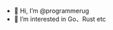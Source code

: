 - 👋 Hi, I’m @programmerug
- 👀 I’m interested in Go、Rust etc

<!---
programmerug/programmerug is a ✨ special ✨ repository because its `README.md` (this file) appears on your GitHub profile.
You can click the Preview link to take a look at your changes.
--->

